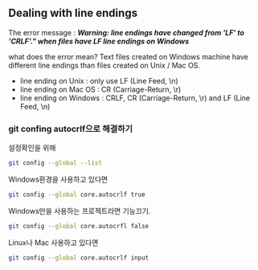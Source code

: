 ## Dealing with line endings

The error message :
**_Warning: line endings have changed from 'LF' to 'CRLF'." when files have LF line endings on Windows_**

what does the error mean?
Text files created on Windows machine have different line endings than files created on Unix / Mac OS.

- line ending on Unix : only use LF (Line Feed, \n)
- line ending on Mac OS : CR (Carriage-Return, \r)
- line ending on Windows : CRLF, CR (Carriage-Return, \r) and LF (Line Feed, \n)

### git confing autocrlf으로 해결하기

설정확인을 위해

```bash
git config --global --list
```

Windows환경을 사용하고 있다면

```bash
git config --global core.autocrlf true
```

Windows만을 사용하는 프로젝트라면 기능끄기.

```bash
git config --global core.autocrfl false
```

Linux나 Mac 사용하고 있다면

```bash
git config --global core.autocrlf input
```
